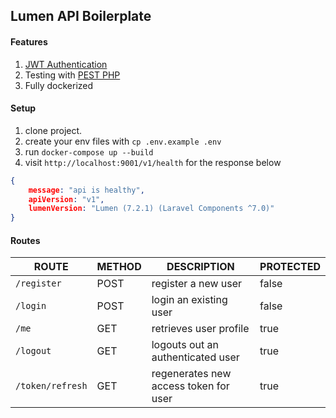 ## Lumen API Boilerplate

#### Features

1. [JWT Authentication](https://github.com/tymondesigns/jwt-auth)
2. Testing with [PEST PHP](https://pestphp.com/)
3. Fully dockerized 

#### Setup

1. clone project.
2. create your env files with `cp .env.example .env`
3. run `docker-compose up --build`
4. visit `http://localhost:9001/v1/health` for the response below

```json
{
    message: "api is healthy",
    apiVersion: "v1",
    lumenVersion: "Lumen (7.2.1) (Laravel Components ^7.0)"
}
```

#### Routes

| ROUTE  | METHOD  |  DESCRIPTION |  PROTECTED  |
|---|---|---|---|
| `/register`  | POST  |  register a new user | false |
|  `/login` | POST  |  login an existing user | false |
|  `/me` |  GET | retrieves user profile  | true |
|  `/logout` | GET | logouts out an authenticated user | true |
| `/token/refresh`| GET | regenerates new access token for user | true |
